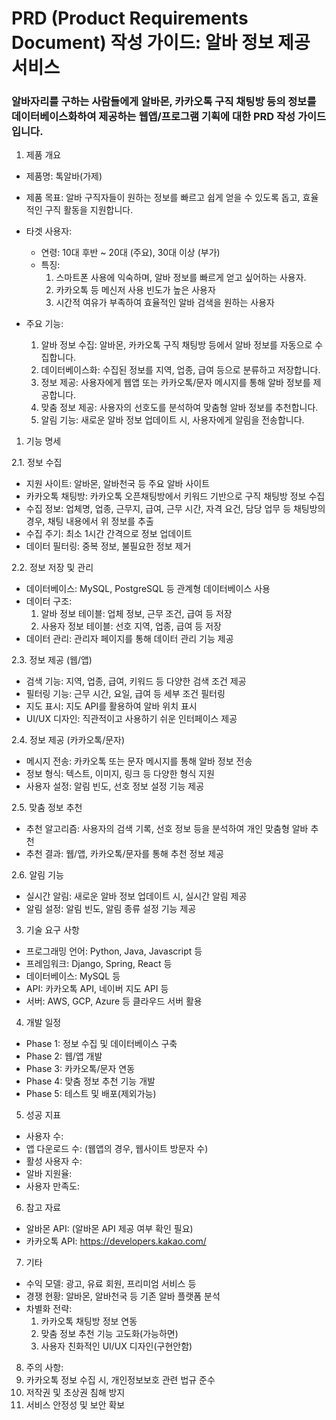 # PRD (Product Requirements Document) 작성 가이드: 알바 정보 제공 서비스
### 알바자리를 구하는 사람들에게 알바몬, 카카오톡 구직 채팅방 등의 정보를 데이터베이스화하여 제공하는 웹앱/프로그램 기획에 대한 PRD 작성 가이드입니다.

1. 제품 개요

- 제품명: 톡알바(가제)
- 제품 목표: 알바 구직자들이 원하는 정보를 빠르고 쉽게 얻을 수 있도록 돕고, 효율적인 구직 활동을 지원합니다.
- 타겟 사용자:
  - 연령: 10대 후반 ~ 20대 (주요), 30대 이상 (부가)
  - 특징: 
    1. 스마트폰 사용에 익숙하며, 알바 정보를 빠르게 얻고 싶어하는 사용자. 
    2. 카카오톡 등 메신저 사용 빈도가 높은 사용자 
    3. 시간적 여유가 부족하여 효율적인 알바 검색을 원하는 사용자

- 주요 기능:
  1. 알바 정보 수집: 알바몬, 카카오톡 구직 채팅방 등에서 알바 정보를 자동으로 수집합니다.
  2. 데이터베이스화: 수집된 정보를 지역, 업종, 급여 등으로 분류하고 저장합니다.
  3. 정보 제공: 사용자에게 웹앱 또는 카카오톡/문자 메시지를 통해 알바 정보를 제공합니다.
  4. 맞춤 정보 제공: 사용자의 선호도를 분석하여 맞춤형 알바 정보를 추천합니다.
  5. 알림 기능: 새로운 알바 정보 업데이트 시, 사용자에게 알림을 전송합니다.

1. 기능 명세

2.1. 정보 수집
   - 지원 사이트: 알바몬, 알바천국 등 주요 알바 사이트
   - 카카오톡 채팅방: 카카오톡 오픈채팅방에서 키워드 기반으로 구직 채팅방 정보 수집
   - 수집 정보: 업체명, 업종, 근무지, 급여, 근무 시간, 자격 요건, 담당 업무 등 채팅방의 경우, 채팅 내용에서 위 정보를 추출
   - 수집 주기: 최소 1시간 간격으로 정보 업데이트
   - 데이터 필터링: 중복 정보, 불필요한 정보 제거

2.2. 정보 저장 및 관리
- 데이터베이스: MySQL, PostgreSQL 등 관계형 데이터베이스 사용
- 데이터 구조: 
  1. 알바 정보 테이블: 업체 정보, 근무 조건, 급여 등 저장
  2. 사용자 정보 테이블: 선호 지역, 업종, 급여 등 저장
- 데이터 관리: 관리자 페이지를 통해 데이터 관리 기능 제공

2.3. 정보 제공 (웹/앱)
- 검색 기능: 지역, 업종, 급여, 키워드 등 다양한 검색 조건 제공
- 필터링 기능: 근무 시간, 요일, 급여 등 세부 조건 필터링
- 지도 표시: 지도 API를 활용하여 알바 위치 표시
- UI/UX 디자인: 직관적이고 사용하기 쉬운 인터페이스 제공

2.4. 정보 제공 (카카오톡/문자)
- 메시지 전송: 카카오톡 또는 문자 메시지를 통해 알바 정보 전송
- 정보 형식: 텍스트, 이미지, 링크 등 다양한 형식 지원
- 사용자 설정: 알림 빈도, 선호 정보 설정 기능 제공

2.5. 맞춤 정보 추천
- 추천 알고리즘: 사용자의 검색 기록, 선호 정보 등을 분석하여 개인 맞춤형 알바 추천
- 추천 결과: 웹/앱, 카카오톡/문자를 통해 추천 정보 제공

2.6. 알림 기능
- 실시간 알림: 새로운 알바 정보 업데이트 시, 실시간 알림 제공
- 알림 설정: 알림 빈도, 알림 종류 설정 기능 제공

3. 기술 요구 사항
- 프로그래밍 언어: Python, Java, Javascript 등
- 프레임워크: Django, Spring, React 등
- 데이터베이스: MySQL 등
- API: 카카오톡 API, 네이버 지도 API 등
- 서버: AWS, GCP, Azure 등 클라우드 서버 활용

4. 개발 일정
- Phase 1: 정보 수집 및 데이터베이스 구축
- Phase 2: 웹/앱 개발
- Phase 3: 카카오톡/문자 연동
- Phase 4: 맞춤 정보 추천 기능 개발
- Phase 5: 테스트 및 배포(제외가능)

5. 성공 지표
- 사용자 수:
- 앱 다운로드 수: (웹앱의 경우, 웹사이트 방문자 수)
- 활성 사용자 수:
- 알바 지원율:
- 사용자 만족도:

6. 참고 자료
- 알바몬 API: (알바몬 API 제공 여부 확인 필요)
- 카카오톡 API: https://developers.kakao.com/

7. 기타
- 수익 모델: 광고, 유료 회원, 프리미엄 서비스 등
- 경쟁 현황: 알바몬, 알바천국 등 기존 알바 플랫폼 분석
- 차별화 전략:
  1. 카카오톡 채팅방 정보 연동
  2. 맞춤 정보 추천 기능 고도화(가능하면)
  3. 사용자 친화적인 UI/UX 디자인(구현안함)

8. 주의 사항:
  1. 카카오톡 정보 수집 시, 개인정보보호 관련 법규 준수
  2. 저작권 및 초상권 침해 방지
  3. 서비스 안정성 및 보안 확보